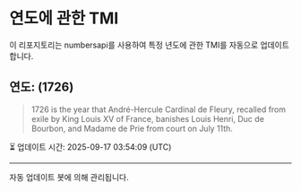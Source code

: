 
# 연도에 관한 TMI

이 리포지토리는 numbersapi를 사용하여 특정 년도에 관한 TMI를 자동으로 업데이트합니다.

## 연도: (1726)
> 1726 is the year that André-Hercule Cardinal de Fleury, recalled from exile by King Louis XV of France, banishes Louis Henri, Duc de Bourbon, and Madame de Prie from court on July 11th.

⏳ 업데이트 시간: 2025-09-17 03:54:09 (UTC)

---
자동 업데이트 봇에 의해 관리됩니다.
